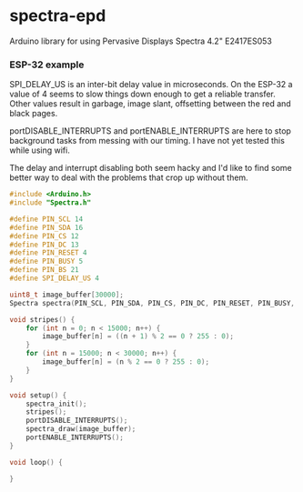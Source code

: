 # spectra-epd
Arduino library for using Pervasive Displays Spectra 4.2" E2417ES053

### ESP-32 example

SPI_DELAY_US is an inter-bit delay value in microseconds.  On the ESP-32 a
value of 4 seems to slow things down enough to get a reliable transfer.  Other
values result in garbage, image slant, offsetting between the red and black pages.

portDISABLE_INTERRUPTS and portENABLE_INTERRUPTS are here to stop background
tasks from messing with our timing.  I have not yet tested this while using wifi.

The delay and interrupt disabling both seem hacky and I'd like to find some
better way to deal with the problems that crop up without them.

```c++
#include <Arduino.h>
#include "Spectra.h"

#define PIN_SCL 14
#define PIN_SDA 16
#define PIN_CS 12
#define PIN_DC 13
#define PIN_RESET 4
#define PIN_BUSY 5
#define PIN_BS 21
#define SPI_DELAY_US 4

uint8_t image_buffer[30000];
Spectra spectra(PIN_SCL, PIN_SDA, PIN_CS, PIN_DC, PIN_RESET, PIN_BUSY, PIN_BS, SPI_DELAY_US);

void stripes() {
    for (int n = 0; n < 15000; n++) {
        image_buffer[n] = ((n + 1) % 2 == 0 ? 255 : 0);
    }
    for (int n = 15000; n < 30000; n++) {
        image_buffer[n] = (n % 2 == 0 ? 255 : 0);
    }
}

void setup() {
    spectra_init();
    stripes();
    portDISABLE_INTERRUPTS();
    spectra_draw(image_buffer);
    portENABLE_INTERRUPTS();
}

void loop() {

}
```
